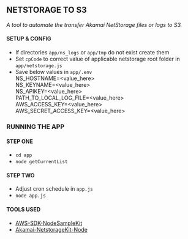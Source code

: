 ## NETSTORAGE TO S3

*A tool to automate the transfer Akamai NetStorage files or logs to S3.*

#### SETUP & CONFIG
* If directories `app/ns_logs` or `app/tmp` do not exist create them
* Set `cpCode` to correct value of applicable netstorage root folder in `app/netstorage.js`
* Save below values in `app/.env` <br />
NS_HOSTNAME=<value_here>  <br />
NS_KEYNAME=<value_here>  <br />
NS_APIKEY=<value_here>  <br />
PATH_TO_LOCAL_LOG_FILE=<value_here>  <br />
AWS_ACCESS_KEY=<value_here>  <br />
AWS_SECRET_ACCESS_KEY=<value_here>  <br />

### RUNNING THE APP

#### STEP ONE
* `cd app`
* `node getCurrentList`

#### STEP TWO
* Adjust cron schedule in `app.js`
* `node app.js`

#### TOOLS USED
* [AWS-SDK-NodeSampleKit](https://github.com/aws-samples/aws-nodejs-sample)
* [Akamai-NetstorageKit-Node](https://github.com/akamai/NetStorageKit-Node)
